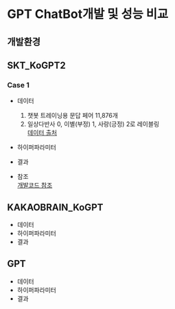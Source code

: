 # GPT ChatBot개발 및 성능 비교  
## 개발환경  

## SKT_KoGPT2  
### Case 1
- 데이터
    1. 챗봇 트레이닝용 문답 페어 11,876개  
    2. 일상다반사 0, 이별(부정) 1, 사랑(긍정) 2로 레이블링  
[데이터 출처](https://github.com/songys/Chatbot_data)  
- 하이퍼파라미터  

- 결과  

- 참조  
    [개발코드 참조](https://wikidocs.net/158023)  

## KAKAOBRAIN_KoGPT  
- 데이터  
- 하이퍼파라미터  
- 결과  

## GPT  
- 데이터  
- 하이퍼파라미터  
- 결과  


